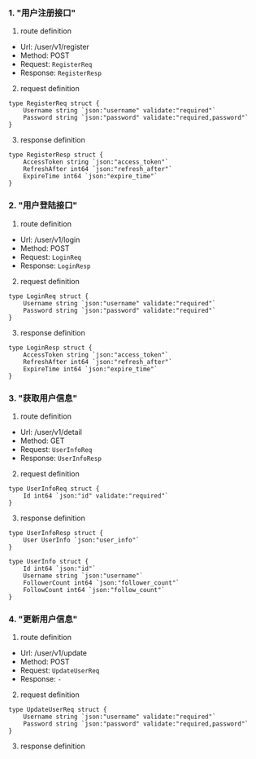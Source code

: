 ### 1. "用户注册接口"

1. route definition

- Url: /user/v1/register
- Method: POST
- Request: `RegisterReq`
- Response: `RegisterResp`

2. request definition



```golang
type RegisterReq struct {
	Username string `json:"username" validate:"required"`
	Password string `json:"password" validate:"required,password"`
}
```


3. response definition



```golang
type RegisterResp struct {
	AccessToken string `json:"access_token"`
	RefreshAfter int64 `json:"refresh_after"`
	ExpireTime int64 `json:"expire_time"`
}
```

### 2. "用户登陆接口"

1. route definition

- Url: /user/v1/login
- Method: POST
- Request: `LoginReq`
- Response: `LoginResp`

2. request definition



```golang
type LoginReq struct {
	Username string `json:"username" validate:"required"`
	Password string `json:"password" validate:"required"`
}
```


3. response definition



```golang
type LoginResp struct {
	AccessToken string `json:"access_token"`
	RefreshAfter int64 `json:"refresh_after"`
	ExpireTime int64 `json:"expire_time"`
}
```

### 3. "获取用户信息"

1. route definition

- Url: /user/v1/detail
- Method: GET
- Request: `UserInfoReq`
- Response: `UserInfoResp`

2. request definition



```golang
type UserInfoReq struct {
	Id int64 `json:"id" validate:"required"`
}
```


3. response definition



```golang
type UserInfoResp struct {
	User UserInfo `json:"user_info"`
}

type UserInfo struct {
	Id int64 `json:"id"`
	Username string `json:"username"`
	FollowerCount int64 `json:"follower_count"`
	FollowCount int64 `json:"follow_count"`
}
```

### 4. "更新用户信息"

1. route definition

- Url: /user/v1/update
- Method: POST
- Request: `UpdateUserReq`
- Response: `-`

2. request definition



```golang
type UpdateUserReq struct {
	Username string `json:"username" validate:"required"`
	Password string `json:"password" validate:"required,password"`
}
```


3. response definition


